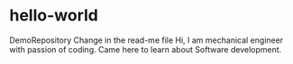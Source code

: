# hello-world
DemoRepository
Change in the read-me file
Hi, I am mechanical engineer with passion of coding. Came here to learn about Software development.

